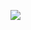 <a href="https://codeclimate.com/github/AmiralQwibQwib/myproject/maintainability"><img src="https://api.codeclimate.com/v1/badges/fa954d21e6f26b9192b5/maintainability" /></a>